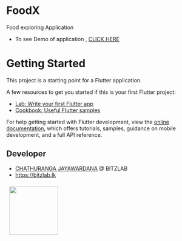 # FoodX

Food exploring Application 

- To see Demo of application , [CLICK HERE](https://bitzlab.lk/projects/foodx/#/)



# Getting Started

This project is a starting point for a Flutter application.

A few resources to get you started if this is your first Flutter project:

- [Lab: Write your first Flutter app](https://docs.flutter.dev/get-started/codelab)
- [Cookbook: Useful Flutter samples](https://docs.flutter.dev/cookbook)

For help getting started with Flutter development, view the
[online documentation](https://docs.flutter.dev/), which offers tutorials,
samples, guidance on mobile development, and a full API reference.

## Developer

- [CHATHURANGA JAYAWARDANA](https://github.com/SCJ2798) @ BITZLAB
- https://bitzlab.lk

<div style="padding:8px"> 
<img src="https://bitzlab.lk/img/bitzlab.svg" width="128"/>
</div>
